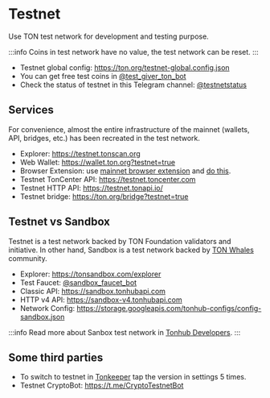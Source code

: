 # Testnet

Use TON test network for development and testing purpose.

:::info 
Coins in test network have no value, the test network can be reset.
:::

* Testnet global config: https://ton.org/testnet-global.config.json
* You can get free test coins in [@test_giver_ton_bot](https://t.me/testgiver_ton_bot)
* Check the status of testnet in this Telegram channel: [@testnetstatus](https://t.me/testnetstatus)

## Services

For convenience, almost the entire infrastructure of the mainnet (wallets, API, bridges, etc.) has been recreated in the test network.

* Explorer: https://testnet.tonscan.org
* Web Wallet: https://wallet.ton.org?testnet=true
* Browser Extension: use [mainnet browser extension](https://chrome.google.com/webstore/detail/ton-wallet/nphplpgoakhhjchkkhmiggakijnkhfnd) and [do this](https://github.com/toncenter/ton-wallet#switch-between-mainnettestnet-in-extension).
* Testnet TonCenter API: https://testnet.toncenter.com
* Testnet HTTP API: https://testnet.tonapi.io/
* Testnet bridge: https://ton.org/bridge?testnet=true


## Testnet vs Sandbox

Testnet is a test network backed by TON Foundation validators and initiative. In other hand, Sandbox is a test network backed by [TON Whales](https://tonwhales.com/) community.

* Explorer: https://tonsandbox.com/explorer
* Test Faucet: [@sandbox_faucet_bot](https://t.me/sandbox_faucet_bot)
* Classic API: https://sandbox.tonhubapi.com
* HTTP v4 API: https://sandbox-v4.tonhubapi.com
* Network Config: https://storage.googleapis.com/tonhub-configs/config-sandbox.json

:::info
Read more about Sanbox test network in [Tonhub Developers](https://developers.tonhub.com/docs/sandbox).
:::

## Some third parties

* To switch to testnet in [Tonkeeper](https://tonkeeper.com/) tap the version in settings 5 times.
* Testnet CryptoBot: https://t.me/CryptoTestnetBot